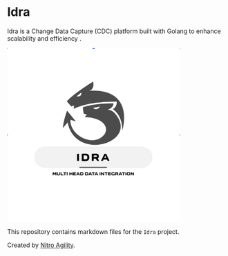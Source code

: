 # Idra

Idra is a Change Data Capture (CDC) platform built with Golang to enhance scalability and efficiency .

<p align="left">
  <img src="https://raw.githubusercontent.com/idra-dev/idra-assets/main/white-bg/logo.png" class="center" width="400px" height="auto"/>
</p>

This repository contains markdown files for the `Idra` project.

Created by [Nitro Agility](https://www.nitroagility.com/).

